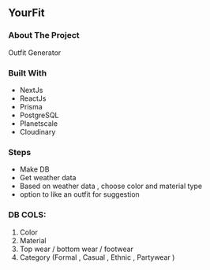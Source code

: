 ## YourFit

### About The Project


Outfit Generator


### Built With

* NextJs
* ReactJs
* Prisma
* PostgreSQL
* Planetscale
* Cloudinary



### Steps

* Make DB
* Get weather data
* Based on weather data , choose color and material type
* option to like an outfit for suggestion


### DB COLS:
1. Color
2. Material
3. Top wear / bottom wear / footwear
4. Category (Formal , Casual , Ethnic , Partywear )

